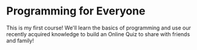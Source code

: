 # Programming for Everyone
This is my first course!
We'll learn the basics of programming and use our recently acquired knowledge to build an Online Quiz to share with friends and family!